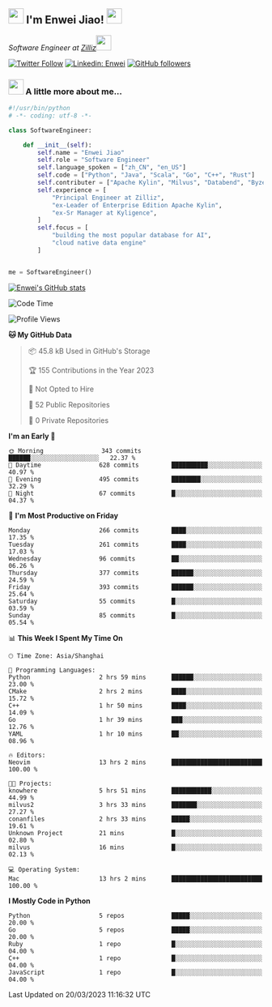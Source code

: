 <h2><img src="https://emojis.slackmojis.com/emojis/images/1531849430/4246/blob-sunglasses.gif?1531849430" width="30"/> I'm  Enwei Jiao! <img src="https://media.giphy.com/media/juBt25nT1KGys/giphy.gif" width=30> </h2>
<!-- <img align='right' src="https://media.giphy.com/media/M9gbBd9nbDrOTu1Mqx/giphy.gif" width="230"> -->
<p><em>Software Engineer at <a href="https://zilliz.com/">Zilliz</a><img src="https://media.giphy.com/media/WUlplcMpOCEmTGBtBW/giphy.gif" width="30"></em></p>

[![Twitter Follow](https://img.shields.io/twitter/follow/misteranmol?label=Follow)](https://twitter.com/intent/follow?screen_name=EnweiJiao)
[![Linkedin: Enwei](https://img.shields.io/badge/-enwei-blue?style=&logo=Linkedin&logoColor=white&link=https://www.linkedin.com/in/enwei-jiao-41192a97)](https://www.linkedin.com/in/enwei-jiao-41192a97/)
[![GitHub followers](https://img.shields.io/github/followers/jiaoew1991?label=Follow&style=social)](https://github.com/jiaoew1991)


### <img src="https://media.giphy.com/media/VgCDAzcKvsR6OM0uWg/giphy.gif" width="30"> A little more about me...  

```python
#!/usr/bin/python
# -*- coding: utf-8 -*-

class SoftwareEngineer:

    def __init__(self):
        self.name = "Enwei Jiao"
        self.role = "Software Engineer"
        self.language_spoken = ["zh_CN", "en_US"]
        self.code = ["Python", "Java", "Scala", "Go", "C++", "Rust"]
        self.contributer = ["Apache Kylin", "Milvus", "Databend", "Byzer-Lang"]
        self.experience = [
            "Principal Engineer at Zilliz",
            "ex-Leader of Enterprise Edition Apache Kylin",
            "ex-Sr Manager at Kyligence",
        ]
        self.focus = [
            "building the most popular database for AI",
            "cloud native data engine"
        ]


me = SoftwareEngineer()
```

[![Enwei's GitHub stats](https://github-readme-stats.vercel.app/api?username=jiaoew1991&count_private=true&show_icons=true)](https://github.com/jiaoew1991/jiaoew1991)

<!-- [![Top Langs](https://github-readme-stats.vercel.app/api/top-langs/?username=jiaoew1991&layout=compact)](https://github.com/jiaoew1991/jiaoew1991) -->

<!--START_SECTION:waka-->
![Code Time](http://img.shields.io/badge/Code%20Time-575%20hrs%2021%20mins-blue)

![Profile Views](http://img.shields.io/badge/Profile%20Views-0-blue)

**🐱 My GitHub Data** 

> 📦 45.8 kB Used in GitHub's Storage 
 > 
> 🏆 155 Contributions in the Year 2023
 > 
> 🚫 Not Opted to Hire
 > 
> 📜 52 Public Repositories 
 > 
> 🔑 0 Private Repositories 
 > 
**I'm an Early 🐤** 

```text
🌞 Morning                343 commits         ██████░░░░░░░░░░░░░░░░░░░   22.37 % 
🌆 Daytime                628 commits         ██████████░░░░░░░░░░░░░░░   40.97 % 
🌃 Evening                495 commits         ████████░░░░░░░░░░░░░░░░░   32.29 % 
🌙 Night                  67 commits          █░░░░░░░░░░░░░░░░░░░░░░░░   04.37 % 
```
📅 **I'm Most Productive on Friday** 

```text
Monday                   266 commits         ████░░░░░░░░░░░░░░░░░░░░░   17.35 % 
Tuesday                  261 commits         ████░░░░░░░░░░░░░░░░░░░░░   17.03 % 
Wednesday                96 commits          ██░░░░░░░░░░░░░░░░░░░░░░░   06.26 % 
Thursday                 377 commits         ██████░░░░░░░░░░░░░░░░░░░   24.59 % 
Friday                   393 commits         ██████░░░░░░░░░░░░░░░░░░░   25.64 % 
Saturday                 55 commits          █░░░░░░░░░░░░░░░░░░░░░░░░   03.59 % 
Sunday                   85 commits          █░░░░░░░░░░░░░░░░░░░░░░░░   05.54 % 
```


📊 **This Week I Spent My Time On** 

```text
🕑︎ Time Zone: Asia/Shanghai

💬 Programming Languages: 
Python                   2 hrs 59 mins       ██████░░░░░░░░░░░░░░░░░░░   23.00 % 
CMake                    2 hrs 2 mins        ████░░░░░░░░░░░░░░░░░░░░░   15.72 % 
C++                      1 hr 50 mins        ████░░░░░░░░░░░░░░░░░░░░░   14.09 % 
Go                       1 hr 39 mins        ███░░░░░░░░░░░░░░░░░░░░░░   12.76 % 
YAML                     1 hr 10 mins        ██░░░░░░░░░░░░░░░░░░░░░░░   08.96 % 

🔥 Editors: 
Neovim                   13 hrs 2 mins       █████████████████████████   100.00 % 

🐱‍💻 Projects: 
knowhere                 5 hrs 51 mins       ███████████░░░░░░░░░░░░░░   44.99 % 
milvus2                  3 hrs 33 mins       ███████░░░░░░░░░░░░░░░░░░   27.27 % 
conanfiles               2 hrs 33 mins       █████░░░░░░░░░░░░░░░░░░░░   19.61 % 
Unknown Project          21 mins             █░░░░░░░░░░░░░░░░░░░░░░░░   02.80 % 
milvus                   16 mins             █░░░░░░░░░░░░░░░░░░░░░░░░   02.13 % 

💻 Operating System: 
Mac                      13 hrs 2 mins       █████████████████████████   100.00 % 
```

**I Mostly Code in Python** 

```text
Python                   5 repos             █████░░░░░░░░░░░░░░░░░░░░   20.00 % 
Go                       5 repos             █████░░░░░░░░░░░░░░░░░░░░   20.00 % 
Ruby                     1 repo              █░░░░░░░░░░░░░░░░░░░░░░░░   04.00 % 
C++                      1 repo              █░░░░░░░░░░░░░░░░░░░░░░░░   04.00 % 
JavaScript               1 repo              █░░░░░░░░░░░░░░░░░░░░░░░░   04.00 % 
```




 Last Updated on 20/03/2023 11:16:32 UTC
<!--END_SECTION:waka-->
